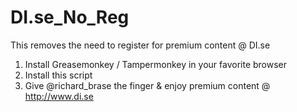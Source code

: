 # DI.se_No_Reg
This removes the need to register for premium content @ DI.se

1) Install Greasemonkey / Tampermonkey in your favorite browser
2) Install this script
3) Give @richard_brase the finger & enjoy premium content @ http://www.di.se
